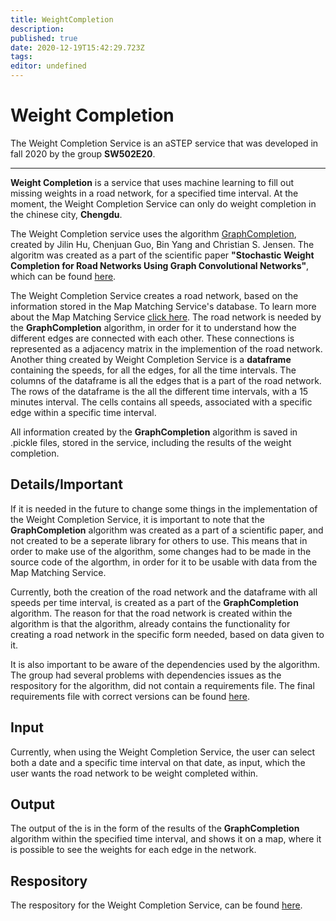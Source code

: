 ```yaml
---
title: WeightCompletion
description: 
published: true
date: 2020-12-19T15:42:29.723Z
tags: 
editor: undefined
---
```


# Weight Completion
The Weight Completion Service is an aSTEP service that was developed in fall 2020 by the group **SW502E20**.

---

**Weight Completion** is a service that uses machine learning to fill out missing weights in a road network, for a specified time interval. At the moment, the Weight Completion Service can only do weight completion in the chinese city, **Chengdu**. 

The Weight Completion service uses the algorithm [GraphCompletion](https://github.com/hujilin1229/GraphCompletion), created by Jilin Hu, Chenjuan Guo, Bin Yang and Christian S. Jensen. The algoritm was created as a part of the scientific paper **"Stochastic Weight Completion for Road Networks Using Graph Convolutional Networks"**, which can be found [here](http://people.cs.aau.dk/~byang/papers/ICDE2019-GCWC.pdf).

The Weight Completion Service creates a road network, based on the information stored in the Map Matching Service's database. To learn more about the Map Matching Service [click here](https://wiki.astep-dev.cs.aau.dk/en/services/map-matching-service-fall-2020). The road network is needed by the **GraphCompletion** algorithm, in order for it to understand how the different edges are connected with each other. These connections is represented as a adjacency matrix in the implemention of the road network. Another thing created by Weight Completion Service is a **dataframe** containing the speeds, for all the edges, for all the time intervals. The columns of the dataframe is all the edges that is a part of the road network. The rows of the dataframe is the all the different time intervals, with a 15 minutes interval. The cells contains all speeds, associated with a specific edge within a specific time interval.

All information created by the **GraphCompletion** algorithm is saved in .pickle files, stored in the service, including the results of the weight completion.

## Details/Important
If it is needed in the future to change some things in the implementation of the Weight Completion Service, it is important to note that the **GraphCompletion** algorithm was created as a part of a scientific paper, and not created to be a seperate library for others to use. This means that in order to make use of the algorithm, some changes had to be made in the source code of the algorthm, in order for it to be usable with data from the Map Matching Service.

Currently, both the creation of the road network and the dataframe with all speeds per time interval, is created as a part of the **GraphCompletion** algorithm. The reason for that the road network is created within the algorithm is that the algorithm, already contains the functionality for creating a road network in the specific form needed, based on data given to it.

It is also important to be aware of the dependencies used by the algorithm. The group had several problems with dependencies issues as the respository for the algorithm, did not contain a requirements file. The final requirements file with correct versions can be found [here](https://daisy-git.cs.aau.dk/astep-2020-fall/weightcompletion/-/blob/master/requirements.txt).

## Input
Currently, when using the Weight Completion Service, the user can select both a date and a specific time interval on that date, as input, which the user wants the road network to be weight completed within.


## Output
The output of the is in the form of the results of the **GraphCompletion** algorithm within the specified time interval, and shows it on a map, where it is possible to see the weights for each edge in the network.

## Respository
The respository for the Weight Completion Service, can be found [here](https://daisy-git.cs.aau.dk/astep-2020-fall/weightcompletion).